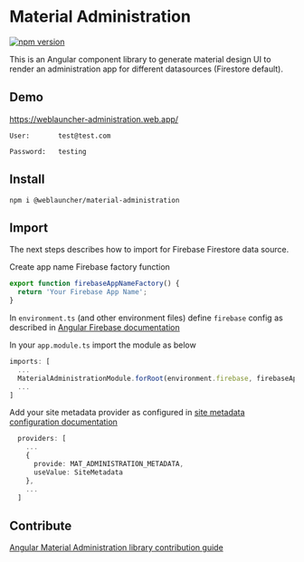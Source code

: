 # Material Administration

[![npm version](https://badge.fury.io/js/%40weblauncher%2Fmaterial-administration.svg)](https://badge.fury.io/js/%40weblauncher%2Fmaterial-administration)

This is an Angular component library to generate material design UI to render an administration app for different datasources (Firestore default).

## Demo

https://weblauncher-administration.web.app/ 

~~~
User:       test@test.com

Password:   testing
~~~

## Install

```npm i @weblauncher/material-administration```

## Import

The next steps describes how to import for Firebase Firestore data source.

Create app name Firebase factory function

~~~ts
export function firebaseAppNameFactory() {
  return 'Your Firebase App Name';
}
~~~

In `environment.ts` (and other environment files) define `firebase` config as described in [Angular Firebase documentation](https://github.com/angular/angularfire/blob/master/docs/install-and-setup.md)

In your `app.module.ts` import the module as below

~~~ts
imports: [
  ...
  MaterialAdministrationModule.forRoot(environment.firebase, firebaseAppNameFactory),
  ...
]
~~~

Add your site metadata provider as configured in [site metadata configuration documentation](./docs/site-metadata-configuration.md)

~~~ts
  providers: [
    ...
    {
      provide: MAT_ADMINISTRATION_METADATA,
      useValue: SiteMetadata
    },
    ...
  ]
~~~

## Contribute

[Angular Material Administration library contribution guide](https://github.com/WebLauncher/angular-material-administration/CONTRIBUTION.md)
